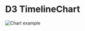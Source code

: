 # D3 TimelineChart

![Chart example](https://raw.githubusercontent.com/commodityvectors/d3-timeline/master/usage.gif)
